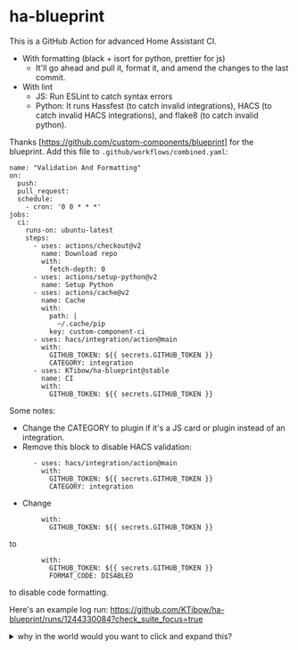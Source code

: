 # ha-blueprint
This is a GitHub Action for advanced Home Assistant CI.
- With formatting (black + isort for python, prettier for js)
  - It'll go ahead and pull it, format it, and amend the changes to the last commit.
- With lint
  - JS: Run ESLint to catch syntax errors
  - Python: It runs Hassfest (to catch invalid integrations), HACS (to catch invalid HACS integrations), and flake8 (to catch invalid python).

Thanks [https://github.com/custom-components/blueprint] for the blueprint.
Add this file to `.github/workflows/combined.yaml`:
```
name: "Validation And Formatting"
on:
  push:
  pull_request:
  schedule:
    - cron: '0 0 * * *'
jobs:
  ci:
    runs-on: ubuntu-latest
    steps:
      - uses: actions/checkout@v2
        name: Download repo
        with:
          fetch-depth: 0
      - uses: actions/setup-python@v2
        name: Setup Python
      - uses: actions/cache@v2
        name: Cache
        with:
          path: |
            ~/.cache/pip
          key: custom-component-ci
      - uses: hacs/integration/action@main
        with:
          GITHUB_TOKEN: ${{ secrets.GITHUB_TOKEN }}
          CATEGORY: integration
      - uses: KTibow/ha-blueprint@stable
        name: CI
        with:
          GITHUB_TOKEN: ${{ secrets.GITHUB_TOKEN }}
```
Some notes:
- Change the CATEGORY to plugin if it's a JS card or plugin instead of an integration.
- Remove this block to disable HACS validation:
```
      - uses: hacs/integration/action@main
        with:
          GITHUB_TOKEN: ${{ secrets.GITHUB_TOKEN }}
          CATEGORY: integration
```
- Change
```
        with:
          GITHUB_TOKEN: ${{ secrets.GITHUB_TOKEN }}
```
to
```
        with:
          GITHUB_TOKEN: ${{ secrets.GITHUB_TOKEN }}
          FORMAT_CODE: DISABLED
```
to disable code formatting.

Here's an example log run: https://github.com/KTibow/ha-blueprint/runs/1244330084?check_suite_focus=true

<details><summary>why in the world would you want to click and expand this?</summary>

give me a thanks [here](https://saythanks.io/to/kendell.r%40outlook.com)
give me a heart [here](https://community.home-assistant.io/t/235041?u=ktibow)

</details>
